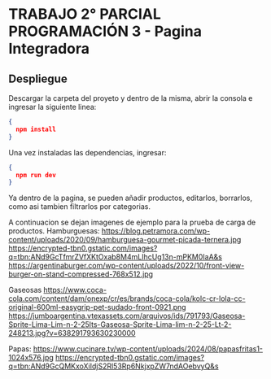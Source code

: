 # TRABAJO 2° PARCIAL PROGRAMACIÓN 3 - Pagina Integradora

## Despliegue
Descargar la carpeta del proyeto y dentro de la misma, abrir la consola e ingresar la siguiente linea: 
```json
{
  npm install
}
```

Una vez instaladas las dependencias, ingresar:
```json
{
  npm run dev
}
```

Ya dentro de la pagina, se pueden añadir productos, editarlos, borrarlos, como asi tambien filtrarlos por categorias. 

A continuacion se dejan imagenes de ejemplo para la prueba de carga de productos. 
Hamburguesas:
https://blog.petramora.com/wp-content/uploads/2020/09/hamburguesa-gourmet-picada-ternera.jpg
https://encrypted-tbn0.gstatic.com/images?q=tbn:ANd9GcTfmrZVfXKtOxab8M4mLIhcUg13n-mPKM0IaA&s
https://argentinaburger.com/wp-content/uploads/2022/10/front-view-burger-on-stand-compressed-768x512.jpg

Gaseosas
https://www.coca-cola.com/content/dam/onexp/cr/es/brands/coca-cola/kolc-cr-lola-cc-original-600ml-easygrip-pet-sudado-front-0921.png
https://jumboargentina.vtexassets.com/arquivos/ids/791793/Gaseosa-Sprite-Lima-Lim-n-2-25lts-Gaseosa-Sprite-Lima-lim-n-2-25-Lt-2-248213.jpg?v=638291793630230000

Papas:
https://www.cucinare.tv/wp-content/uploads/2024/08/papasfritas1-1024x576.jpg
https://encrypted-tbn0.gstatic.com/images?q=tbn:ANd9GcQMKxoXiIdjS2Rl53Rp6NkjxpZW7ndAOebvyQ&s
